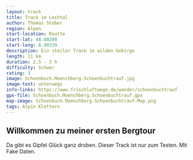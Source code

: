 ```yaml
---
layout: track
title: Track im Lechtal
author: Thomas Stober
region: Alpen
start-location: Reutte
start-lat: 48.00280
start-long: 8.90339
description: Ein steiler Track im wilden Gebirge
length: 11 km
duration: 2,5 - 3 h
difficulty: Schwer
rating: 3
image: Schoenbuch.Moenchberg.Schoenbuchtrauf.jpg
image-text: unterwegs
info-links: https://www.frischluftwege.de/wander/schoenbuchtrauf
gpx-file: Schoenbuch.Moenchberg.Schoenbuchtrauf.gpx
map-image: Schoenbuch.Moenchberg.Schoenbuchtrauf-Map.png
tags: Alpin Klettern
---
```




## Willkommen zu meiner ersten Bergtour

Da gibt es Gipfel Glück ganz droben.
Dieser Track ist nur zum Testen. Mit Fake Daten.


